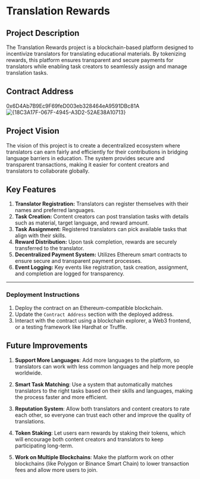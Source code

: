 # Translation Rewards

## Project Description
The Translation Rewards project is a blockchain-based platform designed to incentivize translators for translating educational materials. By tokenizing rewards, this platform ensures transparent and secure payments for translators while enabling task creators to seamlessly assign and manage translation tasks.

## Contract Address
0x6D4Ab7B9Ec9F69feD003eb328464eA9591DBc81A
![{18C3A17F-067F-4945-A3D2-52AE38A10713}](https://github.com/user-attachments/assets/4acf577f-1b51-4101-8af4-8c58ca957b01)

## Project Vision
The vision of this project is to create a decentralized ecosystem where translators can earn fairly and efficiently for their contributions in bridging language barriers in education. The system provides secure and transparent transactions, making it easier for content creators and translators to collaborate globally.

## Key Features
1. **Translator Registration:** Translators can register themselves with their names and preferred languages.
2. **Task Creation:** Content creators can post translation tasks with details such as material, target language, and reward amount.
3. **Task Assignment:** Registered translators can pick available tasks that align with their skills.
4. **Reward Distribution:** Upon task completion, rewards are securely transferred to the translator.
5. **Decentralized Payment System:** Utilizes Ethereum smart contracts to ensure secure and transparent payment processes.
6. **Event Logging:** Key events like registration, task creation, assignment, and completion are logged for transparency.

---

### Deployment Instructions
1. Deploy the contract on an Ethereum-compatible blockchain.
2. Update the `Contract Address` section with the deployed address.
3. Interact with the contract using a blockchain explorer, a Web3 frontend, or a testing framework like Hardhat or Truffle.

## Future Improvements
1. **Support More Languages**: Add more languages to the platform, so translators can work with less common languages and help more people worldwide.

2. **Smart Task Matching**: Use a system that automatically matches translators to the right tasks based on their skills and languages, making the process faster and more efficient.

3. **Reputation System**: Allow both translators and content creators to rate each other, so everyone can trust each other and improve the quality of translations.

4. **Token Staking**: Let users earn rewards by staking their tokens, which will encourage both content creators and translators to keep participating long-term.

5. **Work on Multiple Blockchains**: Make the platform work on other blockchains (like Polygon or Binance Smart Chain) to lower transaction fees and allow more users to join.
